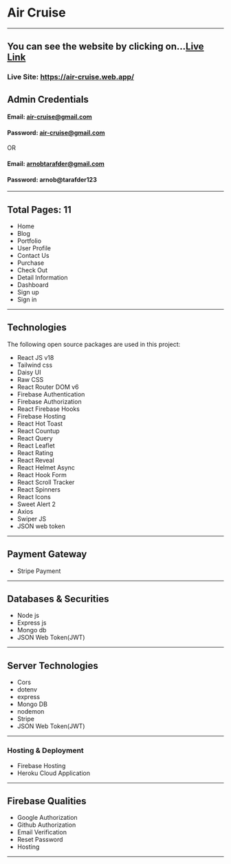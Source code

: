 # Air Cruise


***

## You can see the website by clicking on...[Live Link](https://air-cruise.web.app/)
### Live Site: https://air-cruise.web.app/

## Admin Credentials
#### Email: air-cruise@gmail.com
#### Password: air-cruise@gmail.com

OR

#### Email: arnobtarafder@gmail.com
#### Password: arnob@tarafder123

---
## Total Pages: 11

* Home
* Blog
* Portfolio
* User Profile
* Contact Us
* Purchase
* Check Out
* Detail Information
* Dashboard
* Sign up
* Sign in

***

## Technologies
The following open source packages are used in this project:

* React JS v18
* Tailwind css
* Daisy UI
* Raw CSS
* React Router DOM v6
* Firebase Authentication
* Firebase Authorization
* React Firebase Hooks
* Firebase Hosting
* React Hot Toast
* React Countup
* React Query
* React Leaflet
* React Rating
* React Reveal
* React Helmet Async
* React Hook Form
* React Scroll Tracker
* React Spinners
* React Icons
* Sweet Alert 2
* Axios
* Swiper JS
* JSON web token

---

## Payment Gateway
* Stripe Payment

---

## Databases & Securities
* Node js
* Express js
* Mongo db
* JSON Web Token(JWT)

---

## Server Technologies
* Cors
* dotenv
* express
* Mongo DB
* nodemon
* Stripe
* JSON Web Token(JWT)

---

### Hosting & Deployment
* Firebase Hosting
* Heroku Cloud Application

---

## Firebase Qualities
* Google Authorization
* Github Authorization
* Email Verification
* Reset Password
* Hosting





---